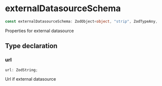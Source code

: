 # externalDatasourceSchema

```ts
const externalDatasourceSchema: ZodObject<object, "strip", ZodTypeAny, object, object>;
```

Properties for external datasource

## Type declaration

### url

```ts
url: ZodString;
```

Url if external datasource
